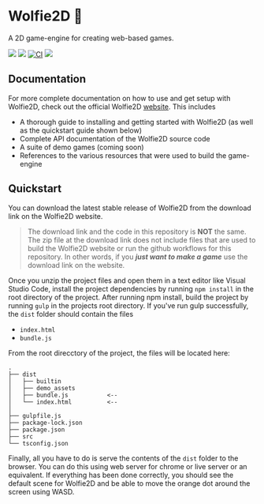 # Wolfie2D :wolf: 
A 2D game-engine for creating web-based games.

<img src="https://img.shields.io/github/package-json/v/Test123938/Test2"></img> 
<img src="https://img.shields.io/github/license/Test123938/Test2"></img>
[![CI](https://github.com/Test123938/Test2/actions/workflows/ci.yml/badge.svg?branch=main)](https://github.com/Test123938/Test2/actions/workflows/ci.yml)
<img src="https://img.shields.io/website?url=https%3A%2F%2Ftest123938.github.io%2FTest2"></img>


## Documentation
For more complete documentation on how to use and get setup with Wolfie2D, check out the official Wolfie2D [website](https://test123938.github.io/Test2/). This includes

* A thorough guide to installing and getting started with Wolfie2D (as well as the quickstart guide shown below)
* Complete API documentation of the Wolfie2D source code
* A suite of demo games (coming soon)
* References to the various resources that were used to build the game-engine

## Quickstart
You can download the latest stable release of Wolfie2D from the download link on the Wolfie2D website.

> The download link and the code in this repository is **NOT** the same. The zip file at the download link does not include files that are used to build the Wolfie2D website or run the github workflows for this repository. In other words, if you ***just want to make a game*** use the download link on the website.

Once you unzip the project files and open them in a text editor like Visual Studio Code, install the project dependencies by running `npm install` in the root directory of the project. After running npm install, build the project by running `gulp` in the projects root directory. If you've run gulp successfully, the `dist` folder should contain the files

* `index.html`
* `bundle.js`

From the root direcctory of the project, the files will be located here:
```
.
├── dist
│   ├── builtin
│   ├── demo_assets
│   ├── bundle.js           <-- 
│   └── index.html          <-- 
│
├── gulpfile.js
├── package-lock.json
├── package.json
├── src
└── tsconfig.json
```

Finally, all you have to do is serve the contents of the `dist` folder to the browser. You can do this using web server for chrome or live server or an equivalent. If everything has been done correctly, you should see the default scene for Wolfie2D and be able to move the orange dot around the screen using WASD.

